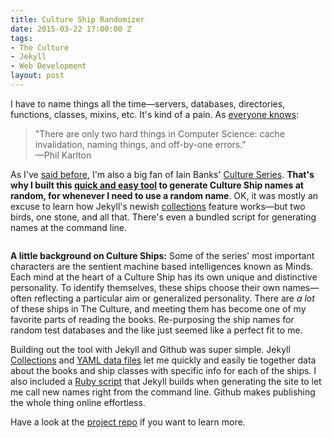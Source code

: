 ```yaml
---
title: Culture Ship Randomizer
date: 2015-03-22 17:00:00 Z
tags:
- The Culture
- Jekyll
- Web Development
layout: post
---
```

I have to name things all the time—servers, databases, directories, functions, classes, mixins, etc. It's kind of a pain. As <a href="https://www.quora.com/Why-is-naming-things-hard-in-computer-science-and-how-can-it-can-be-made-easier?share=1">everyone knows</a>:

<blockquote>"There are only two hard things in Computer Science: cache invalidation, naming things, and off-by-one errors."<br>—Phil Karlton</blockquote>

As I've <a href="http://distresssignal.org/jibber-jabber/2015/tier.html">said before</a>, I'm also a big fan of Iain Banks' <a href="http://en.wikipedia.org/wiki/Culture_series">Culture Series</a>. <strong>That's why I built this <a href="http://bryanschuetz.github.io/culture-namer">quick and easy tool</a> to generate Culture Ship names at random, for whenever I need to use a random name</strong>. OK, it was mostly an excuse to learn how Jekyll's newish <a href="http://jekyllrb.com/docs/collections/">collections</a> feature works—but two birds, one stone, and all that. There's even a bundled script for generating names at the command line.

<img src="/images/culture-tools.jpg" alt="">

<!--more-->

<strong>A little background on Culture Ships:</strong> Some of the series' most important characters are the sentient machine based intelligences known as Minds. Each mind at the heart of a Culture Ship has its own unique and distinctive personality. To identify themselves, these ships choose their own names—often reflecting a particular aim or generalized personality. There are <em>a lot</em> of these ships in The Culture, and meeting them has become one of my favorite parts of reading the books. Re-purposing the ship names for random test databases and the like just seemed like a perfect fit to me.

Building out the tool with Jekyll and Github was super simple. Jekyll <a href="http://jekyllrb.com/docs/collections/">Collections</a> and <a href="http://jekyllrb.com/docs/datafiles/">YAML data files</a> let me quickly and easily tie together data about the books and ship classes with specific info for each of the ships. I also included a <a href="http://bryanschuetz.github.io/culture-namer/gravitas.rb">Ruby script</a> that Jekyll builds when generating the site to let me call new names right from the command line. Github makes publishing the whole thing online effortless.

Have a look at the <a href="http://github.com/bryanschuetz/culture-namer/">project repo</a> if you want to learn more.
